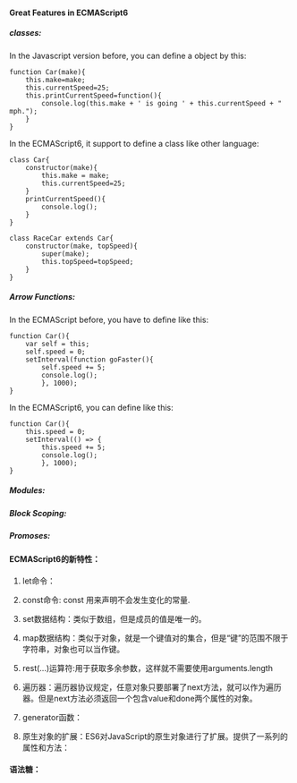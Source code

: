 ---
---

#### Great Features in ECMAScript6

##### classes:
In the Javascript version before, you can define a object by this:
```
function Car(make){
    this.make=make;
    this.currentSpeed=25;
    this.printCurrentSpeed=function(){
        console.log(this.make + ' is going ' + this.currentSpeed + " mph.");
    }
}
```

In the ECMAScript6, it support to define a class like other language:
```
class Car{
    constructor(make){
        this.make = make;
        this.currentSpeed=25;
    }
    printCurrentSpeed(){
        console.log();
    }
}

class RaceCar extends Car{
    constructor(make, topSpeed){
        super(make);
        this.topSpeed=topSpeed;
    }
}
```

##### Arrow Functions:
In the ECMAScript before, you have to define like this:
```
function Car(){
    var self = this;
    self.speed = 0;
    setInterval(function goFaster(){
        self.speed += 5;
        console.log();
        }, 1000);
}
```
In the ECMAScript6, you can define like this:
```
function Car(){
    this.speed = 0;
    setInterval(() => {
        this.speed += 5;
        console.log();
        }, 1000);
}
```

##### Modules:

##### Block Scoping:

##### Promoses:

#### ECMAScript6的新特性：
1. let命令：

2. const命令: const 用来声明不会发生变化的常量.

3. set数据结构：类似于数组，但是成员的值是唯一的。

4. map数据结构：类似于对象，就是一个键值对的集合，但是“键”的范围不限于字符串，对象也可以当作键。

5. rest(...)运算符:用于获取多余参数，这样就不需要使用arguments.length

6. 遍历器：遍历器协议规定，任意对象只要部署了next方法，就可以作为遍历器。但是next方法必须返回一个包含value和done两个属性的对象。

7. generator函数：

8. 原生对象的扩展：ES6对JavaScript的原生对象进行了扩展。提供了一系列的属性和方法：

#### 语法糖：







